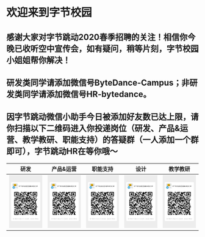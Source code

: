 # 欢迎来到字节校园  
## 感谢大家对字节跳动2020春季招聘的关注！相信你今晚已收听空中宣传会，如有疑问，稍等片刻，字节校园小姐姐帮你解决！  
## 研发类同学请添加微信号ByteDance-Campus；非研发类同学请添加微信号HR-bytedance。  
## 因字节跳动微信小助手今日被添加好友数已达上限，请你扫描以下二维码进入你投递岗位（研发、产品&运营、教学教研、职能支持）的答疑群（一人添加一个群即可），字节跳动HR在等你哦～  
|                  研发                                           |  产品&运营   |   职能支持   |设计| 教学教研 |
| ----------------------------------------------------------- | ---- | ---- |---|---|
|              ![](./WechatIMG146.jpeg)         |  ![](./WechatIMG146.jpeg)    |   ![](./WechatIMG146.jpeg)   |![](./WechatIMG146.jpeg)|![](./WechatIMG146.jpeg)|
